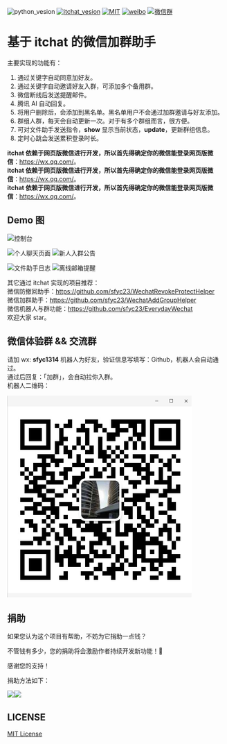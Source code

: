 ![python_vesion](https://img.shields.io/badge/Python-3.5%2B-green.svg)   [![itchat_vesion](https://img.shields.io/badge/Itchat-1.3.10-brightgreen.svg)](https://github.com/littlecodersh/ItChat)   [![MIT](https://img.shields.io/badge/License-MIT-blue.svg)](https://github.com/sfyc23/WechatAddGroupHelper/blob/master/LICENSE)               [![weibo](https://img.shields.io/badge/weibo-@sfyc23-red.svg)](https://www.weibo.com/sfyc23)     [![微信群](http://vlog.sfyc23.xyz/wechat_everyday/wxgroup_logo.png?imageView2/0/w/60/h/20)](#微信交流群)

# 基于 itchat 的微信加群助手

主要实现的功能有：

1. 通过关键字自动同意加好友。
2. 通过关键字自动邀请好友入群，可添加多个备用群。
3. 微信断线后发送提醒邮件。
4. 腾讯 AI 自动回复。
5. 将用户删除后，会添加到黑名单。黑名单用户不会通过加群邀请与好友添加。  
6. 群组人群，每天会自动更新一次。对于有多个群组而言，很方便。
7. 可对文件助手发送指令，**show** 显示当前状态，**update**，更新群组信息。
8. 定时心跳会发送累积登录时长。 

**itchat 依赖于网页版微信进行开发，所以首先得确定你的微信能登录网页版微信**：<https://wx.qq.com/>。  
**itchat 依赖于网页版微信进行开发，所以首先得确定你的微信能登录网页版微信**：<https://wx.qq.com/>。  
**itchat 依赖于网页版微信进行开发，所以首先得确定你的微信能登录网页版微信**：<https://wx.qq.com/>。

## Demo 图

![控制台](http://vlog.sfyc23.xyz/wechat_add_group/加群助手工作台.jpg)  

![个人聊天页面](http://vlog.sfyc23.xyz/wechat_add_group/个人聊天页面.jpg?imageView2/0/w/600/h/800)  ![新人入群公告](http://vlog.sfyc23.xyz/wechat_add_group/新人入群公告.jpg?imageView2/0/w/600/h/800)

![文件助手日志](http://vlog.sfyc23.xyz/wechat_add_group/用文件助手日志.jpg?imageView2/0/w/600/h/800)  ![离线邮箱提醒](http://vlog.sfyc23.xyz/wechat_add_group/离线邮箱提醒.jpg?imageView2/0/w/600/h/800)

其它通过 itchat 实现的项目推荐：  
微信防撤回助手：https://github.com/sfyc23/WechatRevokeProtectHelper  
微信加群助手：https://github.com/sfyc23/WechatAddGroupHelper  
微信机器人与群功能：https://github.com/sfyc23/EverydayWechat    
欢迎大家 star。

## 微信体验群 && 交流群
请加 wx: **sfyc1314** 机器人为好友，验证信息写填写：Github，机器人会自动通过。  
通过后回复：「加群」，会自动拉你入群。  
机器人二维码： 

![微信交流群](https://raw.githubusercontent.com/sfyc23/image/master/vlog/20190614125724.png)  

## 捐助
如果您认为这个项目有帮助，不妨为它捐助一点钱？

不管钱有多少，您的捐助将会激励作者持续开发新功能！🎉

感谢您的支持！

捐助方法如下：

![](http://vlog.sfyc23.xyz/wechat_everyday/donation_wechat.png?imageView2/0/w/300/h/300)![](http://vlog.sfyc23.xyz/wechat_everyday/donation_alipay.png?imageView2/0/w/300/h/300)


## LICENSE
[MIT License](https://github.com/sfyc23/WechatAddGroupHelper/blob/master/LICENSE)






